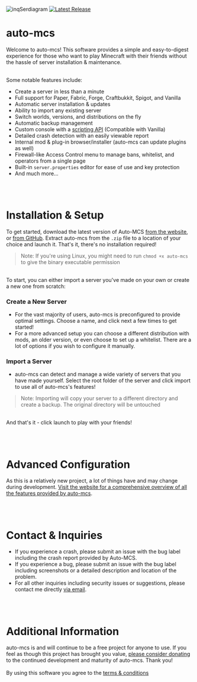 ![inqSerdiagram](https://github.com/macarooni-man/auto-mcs/blob/main/other/github-banner-cropped.png?raw=true)
[![Latest Release](https://img.shields.io/github/v/release/macarooni-man/auto-mcs)](https://www.auto-mcs.com)
# auto-mcs
Welcome to auto-mcs! This software provides a simple and easy-to-digest experience for those who want to play Minecraft with their friends without the hassle of server installation & maintenance.
<br><br>

Some notable features include:
 - Create a server in less than a minute
 - Full support for Paper, Fabric, Forge, Craftbukkit, Spigot, and Vanilla
 - Automatic server installation & updates
 - Ability to import any existing server
 - Switch worlds, versions, and distributions on the fly
 - Automatic backup management
 - Custom console with a [scripting API](https://github.com/macarooni-man/auto-mcs/blob/main/amscript-docs.md) (Compatible with Vanilla)
 - Detailed crash detection with an easily viewable report
 - Internal mod & plug-in browser/installer (auto-mcs can update plugins as well)
 - Firewall-like Access Control menu to manage bans, whitelist, and operators from a single page
 - Built-in `server.properties` editor for ease of use and key protection
 - And much more...

<br><br>
# Installation & Setup
To get started, download the latest version of Auto-MCS [from the website](https://www.auto-mcs.com/download), or [from GitHub](https://github.com/macarooni-man/auto-mcs/releases/latest). Extract auto-mcs from the `.zip` file to a location of your choice and launch it. That's it, there's no installation required!
> Note:  If you're using Linux, you might need to run `chmod +x auto-mcs` to give the binary executable permission

<br>
To start, you can either import a server you've made on your own or create a new one from scratch:

### Create a New Server
- For the vast majority of users, auto-mcs is preconfigured to provide optimal settings. Choose a name, and click next a few times to get started!
- For a more advanced setup you can choose a different distribution with mods, an older version, or even choose to set up a whitelist. There are a lot of options if you wish to configure it manually.

### Import a Server
- auto-mcs can detect and manage a wide variety of servers that you have made yourself. Select the root folder of the server and click import to use all of auto-mcs's features!
> Note: Importing will copy your server to a different directory and create a backup. The original directory will be untouched

<br>
And that's it - click launch to play with your friends!

<br><br>
# Advanced Configuration
As this is a relatively new project, a lot of things have and may change during development. [Visit the website for a comprehensive overview of all the features provided by auto-mcs](https://www.auto-mcs.com/guides).


<br><br>
# Contact & Inquiries
- If you experience a crash, please submit an issue with the bug label including the crash report provided by Auto-MCS.
- If you experience a bug, please submit an issue with the bug label including screenshots or a detailed description and location of the problem.
- For all other inquiries including security issues or suggestions, please contact me directly [via email](mailto:kaleb.efflandt@gmail.com).

<br><br>
# Additional Information
auto-mcs is and will continue to be a free project for anyone to use. If you feel as though this project has brought you value, [please consider donating](https://github.com/sponsors/macarooni-man) to the continued development and maturity of auto-mcs. Thank you!
<br><br>
By using this software you agree to the [terms & conditions](https://www.auto-mcs.com/terms-and-conditions)
